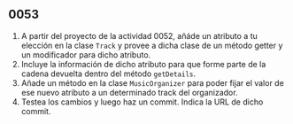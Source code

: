 ## 0053

1. A partir del proyecto de la actividad 0052, añáde un atributo a tu elección en la clase `Track` y provee a dicha clase de un método getter y un modificador para dicho atributo. 
2. Incluye la información de dicho atributo para que forme parte de la cadena devuelta dentro del método `getDetails`.
3. Añade un método en la clase `MusicOrganizer` para poder fijar el valor de ese nuevo atributo a un determinado track del organizador.
4. Testea los cambios y luego haz un commit. Indica la URL de dicho commit.
